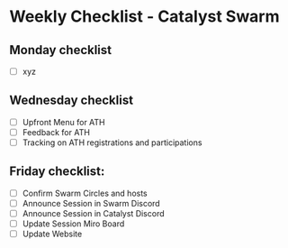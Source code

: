 # Weekly Checklist - Catalyst Swarm

## Monday checklist

- [ ] xyz

## Wednesday checklist

- [ ] Upfront Menu for ATH
- [ ] Feedback for ATH
- [ ] Tracking on ATH registrations and participations

## Friday checklist:

- [ ] Confirm Swarm Circles and hosts
- [ ] Announce Session in Swarm Discord
- [ ] Announce Session in Catalyst Discord
- [ ] Update Session Miro Board
- [ ] Update Website

